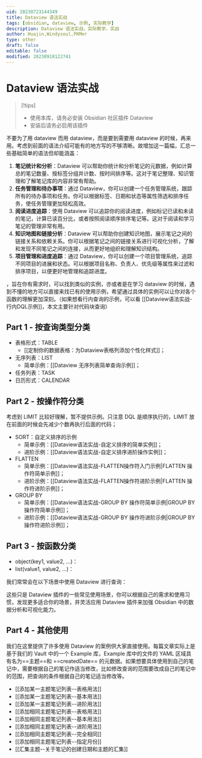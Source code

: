 ```yaml
---
uid: 20230723144349
title: Dataview 语法实战
tags: [obsidian, dataview, 示例, 实际教学]
description: Dataview 语法实战，实际教学，实战
author: Huajin,Windysoul,PKMer
type: other
draft: false
editable: false
modified: 20230918122741
---
```


# Dataview 语法实战

>[!tips]
> - 使用本库，请务必安装 Obsidian 社区插件 Dataview
> - 安装后请务必启用该插件

不要为了用 dataview 而用 dataview，而是要到需要用 dataview 的时候，再来用。考虑到前面的语法介绍可能有的地方写的不够清晰。故增加这一篇幅，汇总一些基础简单的语法但却能涵盖：

1. **笔记统计和分析**：Dataview 可以帮助你统计和分析笔记的元数据，例如计算总的笔记数量、按标签分组并计数、按时间排序等。这对于笔记整理、知识管理和了解笔记库的内容非常有帮助。
2. **任务管理和待办事项**：通过 Dataview，你可以创建一个任务管理系统，跟踪所有的待办事项和任务。你可以根据标签、日期和状态等属性筛选和排序任务，使任务管理更加轻松高效。
3. **阅读进度追踪**：使用 Dataview 可以追踪你的阅读进度，例如标记已读和未读的笔记，计算已读百分比，或者按照阅读顺序排序笔记等。这对于阅读和学习笔记的管理非常有用。
4. **知识地图和链接分析**：Dataview 可以帮助你创建知识地图，展示笔记之间的链接关系和依赖关系。你可以根据笔记之间的链接关系进行可视化分析，了解和发现不同笔记之间的连接，从而更好地组织和理解知识结构。
5. **项目管理和进度追踪**：通过 Dataview，你可以创建一个项目管理系统，追踪不同项目的进展和状态。可以根据项目名称、负责人、优先级等属性来过滤和排序项目，以便更好地管理和追踪进度。

，旨在你有需求时，可以找到类似的实例，亦或者是在学习 dataview 的时候，遇到不懂的地方可以直接来找已有的使用示例，希望通过具体的实例可以让你对各个函数的理解更加深刻。（如果想看行内查询的示例，可以看 [[Dataview语法实战-行内DQL示例]]，本文主要针对代码块查询）

## Part 1 - 按查询类型分类

- 表格形式：TABLE
	- [[定制你的数据表格：为Dataview表格列添加个性化样式]]；
- 无序列表：LIST
	- 简单示例：[[Dataview 无序列表简单查询示例]]；
- 任务列表：TASK
- 日历形式：CALENDAR

## Part 2 - 按操作符分类

考虑到 LIMIT 比较好理解，暂不提供示例。只注意 DQL 是顺序执行的，LIMIT 放在前面的时候会先减少个数再执行后面的代码；

- SORT：自定义排序的示例
	- 简单示例：[[Dataview语法实战-自定义排序的简单实例]]；
	- 进阶示例：[[Dataview语法实战-自定义排序进阶操作实例]]；
- FLATTEN
	- 简单示例：[[Dataview语法实战-FLATTEN操作符入门示例|FLATTEN 操作符简单示例]]；
	- 进阶示例：[[Dataview语法实战-FLATTEN操作符进阶示例|FLATTEN 操作符进阶示例]]；
- GROUP BY
	- 简单示例：[[Dataview语法实战-GROUP BY 操作符简单示例|GROUP BY 操作符简单示例]]；
	- 进阶示例：[[Dataview语法实战-GROUP BY 操作符进阶示例|GROUP BY 操作符进阶示例]]；

## Part 3 - 按函数分类

- object(key1, value2, ...)：
- list(value1, value2, ...)：

我们常常会在以下场景中使用 Dataview 进行查询：

这些只是 Dataview 插件的一些常见使用场景，你可以根据自己的需求和使用习惯，发现更多适合你的场景，并灵活应用 Dataview 插件来加强 Obsidian 中的数据分析和可视化能力。

## Part 4 - 其他使用

我们在这里提供了许多使用 Dataview 的案例供大家直接使用。每篇文章实际上是基于我们的 Vault 中的一个 Example 库，Example 库中的文件的 YAML 区域具有名为==主题==和 ==createdDate== 的元数据。如果想要具体使用到自己的笔记中，需要根据自己的笔记作适当修改，比如修改查询的范围要改成自己的笔记中的范围，把查询的条件根据自己的笔记适当修改等。

- [[添加某一主题笔记列表--表格用法]]
- [[添加某一主题笔记列表--基本用法]]
- [[添加某一主题笔记列表--进阶用法]]
- [[添加相同主题笔记列表--表格用法]]
- [[添加相同主题笔记列表--基本用法]]
- [[添加相同主题笔记列表--进阶用法]]
- [[添加相同主题笔记列表--完全相同]]
- [[添加相同主题笔记列表--指定月份]]
- [[汇集主题--关于笔记的创建日期和主题的汇集]]
